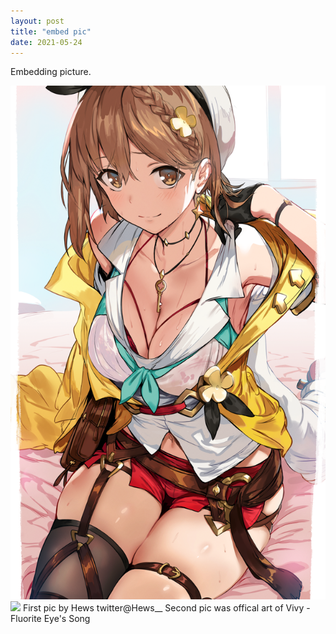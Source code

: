 ```yaml
---
layout: post
title: "embed pic"
date: 2021-05-24
---
```

Embedding picture.
<div class="body2">
<img src="/images/86921342_p0.png"/>
<img src="https://vivy-portal.com/assets/img/top/main/kv3_pc.jpg"/>
<!-- The "picture.jpg" file is located in the images folder at the root of the current web; whereas <br> is enter or line break in html -->
First pic by Hews twitter@Hews__
Second pic was offical art of Vivy -Fluorite Eye's Song
</div>
